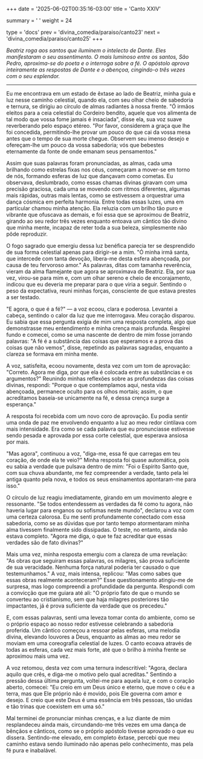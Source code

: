 +++
date = '2025-06-02T00:35:16-03:00'
title = 'Canto XXIV'

summary = ' '
weight = 24

type = 'docs'
prev = 'divina_comedia/paraiso/canto23'
next = 'divina_comedia/paraiso/canto25'
+++

_Beatriz roga aos santos que iluminem o intelecto de Dante. Eles manifestaram o seu assentimento. O mais luminoso entre os santos, São Pedro, aproxima-se do poeta e o interroga sobre a fé. O apóstolo aprova inteiramente as respostas de Dante e o abençoa, cingindo-o três vezes com o seu esplendor._

---

Eu me encontrava em um estado de êxtase ao lado de Beatriz, minha guia e luz nesse caminho celestial, quando ela, com seu olhar cheio de sabedoria e ternura, se dirigiu ao círculo de almas radiantes à nossa frente. "Ó irmãos eleitos para a ceia celestial do Cordeiro bendito, aquele que vos alimenta de tal modo que vossa fome jamais é insaciada", disse ela, sua voz suave reverberando pelo espaço etéreo. "Por favor, considerem a graça que lhe foi concedida, permitindo-lhe provar um pouco do que cai da vossa mesa antes que o tempo de sua morte chegue. Observem seu imenso desejo e ofereçam-lhe um pouco da vossa sabedoria; vós que bebestes eternamente da fonte de onde emanam seus pensamentos."

Assim que suas palavras foram pronunciadas, as almas, cada uma brilhando como estrelas fixas nos céus, começaram a mover-se em torno de nós, formando esferas de luz que dançavam como cometas. Eu observava, deslumbrado, como essas chamas divinas giravam com uma precisão graciosa, cada uma se movendo com ritmos diferentes, algumas mais rápidas, outras mais lentas, como se estivessem a orquestrar uma dança cósmica em perfeita harmonia. Entre todas essas luzes, uma em particular chamou minha atenção. Ela reluzia com um brilho tão puro e vibrante que ofuscava as demais, e foi essa que se aproximou de Beatriz, girando ao seu redor três vezes enquanto entoava um cântico tão divino que minha mente, incapaz de reter toda a sua beleza, simplesmente não pôde reproduzir.

O fogo sagrado que emergiu dessa luz benéfica parecia ter se desprendido de sua forma celestial apenas para dirigir-se a mim. "Ó minha irmã santa, que intercede com tanta devoção, libera-me desta esfera abençoada, por causa de teu fervoroso amor." As palavras, ditas com tamanha reverência, vieram da alma flamejante que agora se aproximava de Beatriz. Ela, por sua vez, virou-se para mim e, com um olhar sereno e cheio de encorajamento, indicou que eu deveria me preparar para o que viria a seguir. Sentindo o peso da expectativa, reuni minhas forças, consciente de que estava prestes a ser testado.

"E agora, o que é a fé?" — a voz ecoou, clara e poderosa. Levantei a cabeça, sentindo o calor da luz que me interrogava. Meu coração disparou. Eu sabia que essa pergunta exigia de mim uma resposta completa, algo que demonstrasse meu entendimento e minha crença mais profunda. Respirei fundo e comecei, como se uma nascente de dentro de mim fosse jorrando palavras: "A fé é a substância das coisas que esperamos e a prova das coisas que não vemos", disse, repetindo as palavras sagradas, enquanto a clareza se formava em minha mente.

A voz, satisfeita, ecoou novamente, desta vez com um tom de aprovação: "Correto. Agora me diga, por que ela é colocada entre as substâncias e os argumentos?" Reunindo minhas reflexões sobre as profundezas das coisas divinas, respondi: "Porque o que contemplamos aqui, nesta vida abençoada, permanece oculto para os olhos mortais; assim, o que acreditamos baseia-se unicamente na fé, e dessa crença surge a esperança."

A resposta foi recebida com um novo coro de aprovação. Eu podia sentir uma onda de paz me envolvendo enquanto a luz ao meu redor cintilava com mais intensidade. Era como se cada palavra que eu pronunciasse estivesse sendo pesada e aprovada por essa corte celestial, que esperava ansiosa por mais.

"Mas agora", continuou a voz, "diga-me, essa fé que carregas em teu coração, de onde ela te veio?" Minha resposta foi quase automática, pois eu sabia a verdade que pulsava dentro de mim: "Foi o Espírito Santo que, com sua chuva abundante, me fez compreender a verdade, tanto pela lei antiga quanto pela nova, e todos os seus ensinamentos apontaram-me para isso."

O círculo de luz reagiu imediatamente, girando em um movimento alegre e ressonante. "Se todos entendessem as verdades da fé como tu agora, não haveria lugar para enganos ou sofismas neste mundo", declarou a voz com uma certeza calorosa. Eu me senti profundamente conectado com essa sabedoria, como se as dúvidas que por tanto tempo atormentaram minha alma tivessem finalmente sido dissipadas. O teste, no entanto, ainda não estava completo. "Agora me diga, o que te faz acreditar que essas verdades são de fato divinas?"

Mais uma vez, minha resposta emergiu com a clareza de uma revelação: "As obras que seguiram essas palavras, os milagres, são prova suficiente de sua veracidade. Nenhuma força natural poderia ter causado o que testemunhamos." A voz, mais intensa, replicou: "Mas como sabes que essas obras realmente aconteceram?" Esse questionamento atingiu-me de surpresa, mas logo compreendi a profundidade da pergunta. Respondi com a convicção que me guiara até ali: "O próprio fato de que o mundo se converteu ao cristianismo, sem que haja milagres posteriores tão impactantes, já é prova suficiente da verdade que os precedeu."

E, com essas palavras, senti uma leveza tomar conta do ambiente, como se o próprio espaço ao nosso redor estivesse celebrando a sabedoria proferida. Um cântico começou a ressoar pelas esferas, uma melodia divina, elevando louvores a Deus, enquanto as almas ao meu redor se moviam em uma coreografia celestial de luzes. O canto ecoava através de todas as esferas, cada vez mais forte, até que o brilho à minha frente se aproximou mais uma vez.

A voz retomou, desta vez com uma ternura indescritível: "Agora, declara aquilo que crês, e diga-me o motivo pelo qual acreditas." Sentindo a pressão dessa última pergunta, voltei-me para aquela luz, e com o coração aberto, comecei: "Eu creio em um Deus único e eterno, que move o céu e a terra, mas que Ele próprio não é movido, pois Ele governa com amor e desejo. E creio que este Deus é uma essência em três pessoas, tão unidas e tão trinas que coexistem em uma só."

Mal terminei de pronunciar minhas crenças, e a luz diante de mim resplandeceu ainda mais, circundando-me três vezes em uma dança de bênçãos e cânticos, como se o próprio apóstolo tivesse aprovado o que eu dissera. Sentindo-me elevado, em completo êxtase, percebi que meu caminho estava sendo iluminado não apenas pelo conhecimento, mas pela fé pura e inabalável.